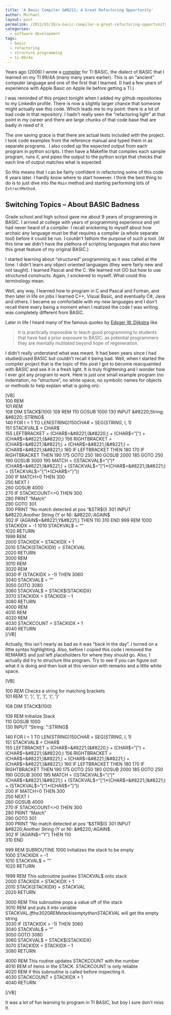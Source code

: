 ```yaml
---
title: 'A Basic Compiler &#8211; A Great Refactoring Opportunity'
author: Michael
layout: post
permalink: /2012/03/28/a-basic-compiler-a-great-refactoring-opportunity/
categories:
  - software development
tags:
  - basic
  - refactoring
  - structure programming
  - ti-99/4a
---
```

Years ago (2006) I wrote a [compiler][1] for TI BASIC, the dialect of BASIC that I learned on my TI 99/4A (many many years earlier). This is an &#8220;ancient&#8221; computer language and one of the first that I learned. (I had a few years of experience with Apple Basic on Apple IIe before getting a TI.)

 [1]: https://github.com/michaelgwelch/mbasic99 "TI BASIC Compiler"
<!--more-->

I was reminded of this project tonight when I added my github repositories to my LinkedIn profile. There is now a slightly larger chance that someone might actually see this code. Which leads me to my point: there is a lot of bad code in that repository. I hadn't really seen the &#8220;refactoring light&#8221; at that point in my career and there are large chunks of that code base that are badly in need of it.

The one saving grace is that there are actual tests included with the project. I took code examples from the reference manual and typed them in as separate programs.  I also coded up the expected output from each program in python scripts. I then have a Makefile that compiles each sample program, runs it, and pipes the output to the python script that checks that each line of output matches what is expected.

So this means that I can be fairly confident in refactoring some of this code 6 years later. I hardly know where to start however. I think the best thing to do is to just dive into the `Main` method and starting performing lots of `ExtractMethod`.

## Switching Topics &#8211; About BASIC Badness

Grade school and high school gave me about 9 years of programming in BASIC. I arrived at college with years of programming experience and yet had never heard of a compiler. I recall snickering to myself about how archaic any language must be that requires a compiler (a whole separate tool) before it could be run. I couldn't fathom the purpose of such a tool. (At this time we didn't have the plethora of scripting languages that also have this great feature of my original BASIC.)

I started learning about &#8220;structured&#8221; programming as it was called at the time. I didn't learn any object oriented languages (they were fairly new and not taught). I learned Pascal and the C. We learned not OO but how to use structured constructs. Again, I snickered to myself. What could this terminology mean.

Well, any way, I learned how to program in C and Pascal and Fortran, and then later in life on jobs I learned C++, Visual Basic, and eventually C#, Java and others. I became so comfortable with my new languages and I don't recall there every being a moment when I realized the code I was writing was completely different from BASIC.

Later in life I heard many of the famous quotes by [Edsger W. Dijkstra][2] like

> It is practically impossible to teach good programming to students that have had a prior exposure to BASIC: as potential programmers they are mentally mutilated beyond hope of regeneration.

I didn't really understand what was meant. It had been years since I had studied/used BASIC but couldn't recall it being bad. Well, when I started the compiler project that is the topic of this post I got to become reacquainted with BASIC and see it in a fresh light. It is truly frightening and I wonder how I ever got any program to work. Here is just one small example program (no indentation, no &#8220;structure&#8221;, no white space, no symbolic names for objects or methods to help explain what is going on):

[VB]  
100 REM  
101 REM  
108 DIM STACK$(100)  
109 REM  
110 GOSUB 1000  
130 INPUT &#8220;String: &#8220;:STRING$  
140 FOR I = 1 TO LEN(STRING$)  
150 CHAR$ = SEG$(STRING$, I, 1)  
151 STACKVAL$ = CHAR$  
155 LEFTBRACKET = (CHAR$=&#8221;(&#8220;) + (CHAR$=&#8221;[&#8220;) + (CHAR$=&#8221;{&#8220;)  
156 RIGHTBRACKET = (CHAR$=&#8221;)&#8221;) + (CHAR$=&#8221;]&#8221;) + (CHAR$=&#8221;}&#8221;)  
160 IF LEFTBRACKET THEN 180  
170 IF RIGHTBRACKET THEN 190  
175 GOTO 250  
180 GOSUB 2000  
185 GOTO 250  
190 GOSUB 3000  
195 MATCH = ((STACKVAL$=&#8221;(&#8220;)\*(CHAR$=&#8221;)&#8221;) + (STACKVAL$=&#8221;[&#8220;)\*(CHAR$=&#8221;]&#8221;) + (STACKVAL$=&#8221;{&#8220;)*(CHAR$=&#8221;}&#8221;))  
200 IF MATCH=0 THEN 300  
250 NEXT I  
260 GOSUB 4000  
270 IF STACKCOUNT<>0 THEN 300  
280 PRINT &#8220;Match&#8221;  
290 GOTO 301  
300 PRINT &#8220;No match detected at pos &#8220;&STR$(I)  
301 INPUT &#8220;Another String (Y or N): &#8220;:AGAIN$  
302 IF (AGAIN$=&#8221;Y&#8221;) THEN 110  
310 END  
999 REM  
1000 STACKIDX = -1  
1010 STACKVAL$ = &#8220;&#8221;  
1020 RETURN  
1999 REM  
2000 STACKIDX = STACKIDX + 1  
2010 STACK$(STACKIDX) = STACKVAL$  
2020 RETURN  
3000 REM  
3010 REM  
3020 REM  
3030 IF (STACKIDX > -1) THEN 3060  
3040 STACKVAL$ = &#8220;&#8221;  
3050 GOTO 3080  
3060 STACKVAL$ = STACK$(STACKIDX)  
3070 STACKIDX = STACKIDX &#8211; 1  
3080 RETURN  
4000 REM  
4010 REM  
4020 REM  
4030 STACKCOUNT = STACKIDX + 1  
4040 RETURN  
[/VB]

Actually, this isn't nearly as bad as it was &#8220;back in the day&#8221;. I turned on a little syntax highlighting. Also, before I copied this code I removed the REMARKS and just left placeholders for where they should go. Also, I actually did try to structure this program. Try to see if you can figure out what it is doing and then look at this version with remarks and a little white space.

[VB]

100 REM Checks a string for matching brackets  
101 REM &#8216;(&#8216;, &#8216;)', &#8216;[&#8216;, &#8216;]', &#8216;{&#8216;, &#8216;}'

108 DIM STACK$(100)

109 REM Initialize Stack  
110 GOSUB 1000  
130 INPUT &#8220;String: &#8220;:STRING$

140 FOR I = 1 TO LEN(STRING$)  
150 CHAR$ = SEG$(STRING$, I, 1)  
151 STACKVAL$ = CHAR$  
155 LEFTBRACKET = (CHAR$=&#8221;(&#8220;) + (CHAR$=&#8221;[&#8220;) + (CHAR$=&#8221;{&#8220;)  
156 RIGHTBRACKET = (CHAR$=&#8221;)&#8221;) + (CHAR$=&#8221;]&#8221;) + (CHAR$=&#8221;}&#8221;)  
160 IF LEFTBRACKET THEN 180  
170 IF RIGHTBRACKET THEN 190  
175 GOTO 250  
180 GOSUB 2000  
185 GOTO 250  
190 GOSUB 3000  
195 MATCH = ((STACKVAL$=&#8221;(&#8220;)\*(CHAR$=&#8221;)&#8221;) + (STACKVAL$=&#8221;[&#8220;)\*(CHAR$=&#8221;]&#8221;) + (STACKVAL$=&#8221;{&#8220;)*(CHAR$=&#8221;}&#8221;))  
200 IF MATCH=0 THEN 300  
250 NEXT I  
260 GOSUB 4000  
270 IF STACKCOUNT<>0 THEN 300  
280 PRINT &#8220;Match&#8221;  
290 GOTO 301  
300 PRINT &#8220;No match detected at pos &#8220;&STR$(I)  
301 INPUT &#8220;Another String (Y or N): &#8220;:AGAIN$  
302 IF (AGAIN$=&#8221;Y&#8221;) THEN 110  
310 END

999 REM SUBROUTINE 1000 Initializes the stack to be empty  
1000 STACKIDX = -1  
1010 STACKVAL$ = &#8220;&#8221;  
1020 RETURN

1999 REM This subroutine pushes STACKVAL$ onto stack  
2000 STACKIDX = STACKIDX + 1  
2010 STACK$(STACKIDX) = STACKVAL$  
2020 RETURN

3000 REM This subroutine pops a value off of the stack  
3010 REM and puts it into variable STACKVAL$. If the  
3020 REM stack is empty then STACKVAL$ will get the empty string  
3030 IF (STACKIDX > -1) THEN 3060  
3040 STACKVAL$ = &#8220;&#8221;  
3050 GOTO 3080  
3060 STACKVAL$ = STACK$(STACKIDX)  
3070 STACKIDX = STACKIDX &#8211; 1  
3080 RETURN

4000 REM This routine updates STACKCOUNT with the number  
4010 REM of items in the STACK. STACKCOUNT is only reliable  
4020 REM if this subroutine is called before inspecting it.  
4030 STACKCOUNT = STACKIDX + 1  
4040 RETURN

[/VB]

It was a lot of fun learning to program in TI BASIC, but boy I sure don't miss it.


 [2]: http://en.wikiquote.org/wiki/Programming_languages#BASIC "Wikiquote"
